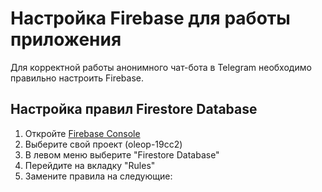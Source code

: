 # Настройка Firebase для работы приложения

Для корректной работы анонимного чат-бота в Telegram необходимо правильно настроить Firebase.

## Настройка правил Firestore Database

1. Откройте [Firebase Console](https://console.firebase.google.com/)
2. Выберите свой проект (oleop-19cc2)
3. В левом меню выберите "Firestore Database"
4. Перейдите на вкладку "Rules"
5. Замените правила на следующие:

